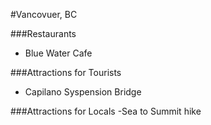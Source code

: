 #Vancovuer, BC

###Restaurants
- Blue Water Cafe




###Attractions for Tourists
- Capilano Syspension Bridge


###Attractions for Locals
-Sea to Summit hike
